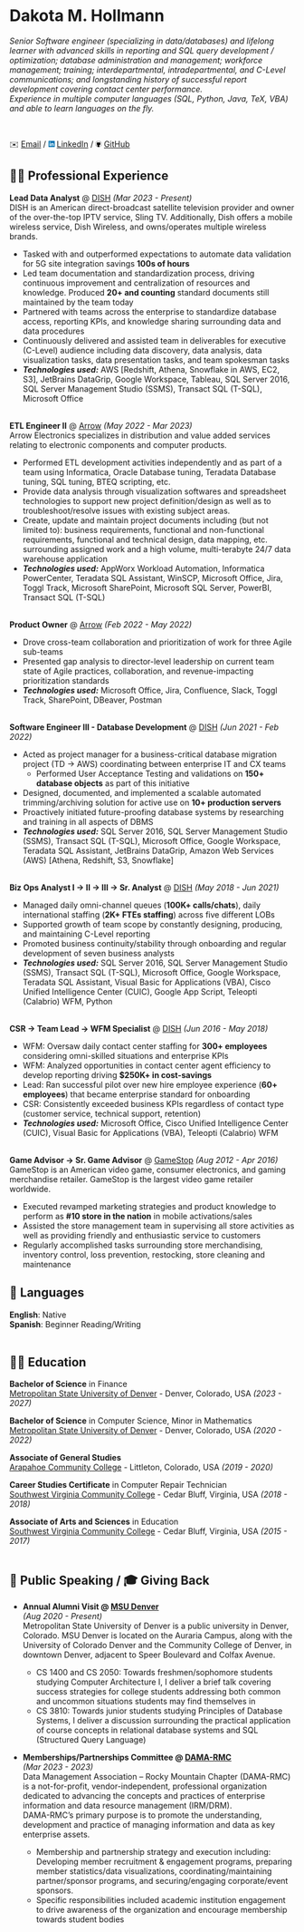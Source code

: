 # Dakota M. Hollmann

_Senior Software engineer (specializing in data/databases) and lifelong learner with advanced skills in reporting and SQL query development / optimization; database administration and management; workforce management; training; interdepartmental, intradepartmental, and C-Level communications;  and longstanding history of successful report development covering contact center performance. <br>Experience in multiple computer languages (SQL, Python, Java, TeX, VBA) and able to learn languages on the fly._

<br>

✉️ [Email](mailto:dakotamiller723@gmail.com) / ![](images/linkedin.png) [LinkedIn](https://www.linkedin.com/in/dakota-hollmann-/) / ![](images/github.png) [GitHub](https://github.com/dmill166)

## 👨‍💻 Professional Experience

**Lead Data Analyst** @ [DISH](https://www.dish.com) _(Mar 2023 - Present)_ <br>
DISH is an American direct-broadcast satellite television provider and owner of the over-the-top IPTV service, Sling TV. Additionally, Dish offers a mobile wireless service, Dish Wireless, and owns/operates multiple wireless brands.
- Tasked with and outperformed expectations to automate data validation for 5G site integration savings **100s of hours**
- Led team documentation and standardization process, driving continuous improvement and centralization of resources and knowledge. Produced **20+ and counting** standard documents still maintained by the team today
- Partnered with teams across the enterprise to standardize database access, reporting KPIs, and knowledge sharing surrounding data and data procedures
- Continuously delivered and assisted team in deliverables for executive (C-Level) audience including data discovery, data analysis,  data visualization tasks, data presentation tasks, and team spokesman tasks
- **_Technologies used:_** AWS [Redshift, Athena, Snowflake in AWS, EC2, S3], JetBrains DataGrip, Google Workspace, Tableau, 
SQL Server 2016, SQL Server Management Studio (SSMS), Transact SQL (T-SQL), Microsoft Office
<br><br>

**ETL Engineer II** @ [Arrow](https://www.arrow.com/) _(May 2022 - Mar 2023)_ <br>
Arrow Electronics specializes in distribution and value added services relating to electronic components and computer products.
- Performed ETL development activities independently and as part of a team using Informatica, Oracle Database tuning, Teradata Database tuning, SQL tuning, BTEQ scripting, etc.
- Provide data analysis through visualization softwares and spreadsheet technologies to support new project definition/design as well as to troubleshoot/resolve issues with existing subject areas.
- Create, update and maintain project documents including (but not limited to): business requirements, functional and non-functional requirements, functional and technical design, data mapping, etc. surrounding assigned work and a high volume, multi-terabyte 24/7 data warehouse application
- **_Technologies used:_** AppWorx Workload Automation, Informatica PowerCenter, Teradata SQL Assistant, WinSCP, Microsoft Office, Jira, Toggl Track, Microsoft SharePoint, Microsoft SQL Server, PowerBI, Transact SQL (T-SQL)
<br><br>

**Product Owner** @ [Arrow](https://www.arrow.com/) _(Feb 2022 - May 2022)_ <br>
  - Drove cross-team collaboration and prioritization of work for three Agile sub-teams
  - Presented gap analysis to director-level leadership on current team state of Agile practices, collaboration, and revenue-impacting prioritization standards
  - **_Technologies used:_** Microsoft Office, Jira, Confluence, Slack, Toggl Track, SharePoint,  DBeaver, Postman
<br><br>

**Software Engineer III - Database Development** @ [DISH](https://www.dish.com) _(Jun 2021 - Feb 2022)_ <br>
- Acted as project manager for a business-critical database migration project (TD → AWS) coordinating between enterprise IT and CX teams
  - Performed User Acceptance Testing and validations on **150+ database objects** as part of this initiative
- Designed, documented, and implemented a scalable automated trimming/archiving solution for active use on **10+ production servers**
- Proactively initiated future-proofing database systems by researching and training in all aspects of DBMS
- **_Technologies used:_** SQL Server 2016, SQL Server Management Studio (SSMS), Transact SQL (T-SQL), Microsoft Office, Google Workspace, Teradata SQL Assistant, JetBrains DataGrip, Amazon Web Services (AWS) [Athena, Redshift, S3, Snowflake]
<br><br>

**Biz Ops Analyst I → II → III → Sr. Analyst** @ [DISH](https://www.dish.com) _(May 2018 - Jun 2021)_ <br>
- Managed daily omni-channel queues (**100K+ calls/chats**), daily international staffing (**2K+ FTEs staffing**) across five different LOBs
- Supported growth of team scope by constantly designing, producing, and maintaining C-Level reporting
- Promoted business continuity/stability through onboarding and regular development of seven business analysts
- **_Technologies used:_** SQL Server 2016, SQL Server Management Studio (SSMS), Transact SQL (T-SQL), Microsoft Office, Google Workspace, Teradata SQL Assistant, Visual Basic for Applications (VBA), Cisco Unified Intelligence Center (CUIC), Google App Script, Teleopti (Calabrio) WFM, Python
    <br><br>

**CSR → Team Lead → WFM Specialist** @ [DISH](https://www.dish.com) _(Jun 2016 - May 2018)_ <br>
- WFM: Oversaw daily contact center staffing for **300+ employees** considering omni-skilled situations and enterprise KPIs
- WFM: Analyzed opportunities in contact center agent efficiency to develop reporting driving **$250K+ in cost-savings**
- Lead: Ran successful pilot over new hire employee experience (**60+ employees**) that became enterprise standard for onboarding
- CSR: Consistently exceeded business KPIs regardless of contact type (customer service, technical support, retention)
- **_Technologies used:_** Microsoft Office, Cisco Unified Intelligence Center (CUIC), Visual Basic for Applications (VBA), Teleopti (Calabrio) WFM
  <br><br>

**Game Advisor → Sr. Game Advisor** @ [GameStop](https://www.gamestop.com/) _(Aug 2012 - Apr 2016)_ <br>
GameStop is an American video game, consumer electronics, and gaming merchandise retailer. GameStop is the largest video game retailer worldwide.
- Executed revamped marketing strategies and product knowledge to perform as **#10 store in the nation** in mobile activations/sales
- Assisted the store management team in supervising all store activities as well as providing friendly and enthusiastic service to customers
- Regularly accomplished tasks surrounding store merchandising, inventory control, loss prevention, restocking, store cleaning and maintenance

## 💬 Languages

**English**: Native <br>
**Spanish**: Beginner Reading/Writing
<br><br>

## 👨‍🎓 Education

**Bachelor of Science** in Finance<br>
[Metropolitan State University of Denver](https://www.msudenver.edu/finance/finance-major-b-s/) - Denver, Colorado, USA _(2023 - 2027)_

**Bachelor of Science** in Computer Science, Minor in Mathematics<br>
[Metropolitan State University of Denver](https://www.msudenver.edu/computer-sciences/computer-science-major-bs/) - Denver, Colorado, USA _(2020 - 2022)_

**Associate of General Studies**<br>
[Arapahoe Community College](https://www.arapahoe.edu/academics-programs/degrees-certificates/associate-general-studies#:~:text=To%20earn%20an%20AGS%20degree,arts%2C%20humanities%2C%20and%20sciences.) - Littleton, Colorado, USA _(2019 - 2020)_

**Career Studies Certificate** in Computer Repair Technician<br>
[Southwest Virginia Community College](https://catalog.sw.edu/preview_program.php?catoid=5&poid=507&returnto=269) - Cedar Bluff, Virginia, USA _(2018 - 2018)_

**Associate of Arts and Sciences** in Education<br>
[Southwest Virginia Community College](https://sw.edu/education-associate-of-arts-and-sciences/) - Cedar Bluff, Virginia, USA _(2015 - 2017)_
<br><br>
  

## 🎤 Public Speaking / 🎓 Giving Back

- **Annual Alumni Visit @ [MSU Denver](https://www.msudenver.edu/)** <br>_(Aug 2020 - Present)_ <br>
Metropolitan State University of Denver is a public university in Denver, Colorado. MSU Denver is located on the Auraria Campus, along with the University of Colorado Denver and the Community College of Denver, in downtown Denver, adjacent to Speer Boulevard and Colfax Avenue.
  - CS 1400 and CS 2050: Towards freshmen/sophomore students studying Computer Architecture I, I deliver a brief talk covering success strategies for college students addressing both common and uncommon situations students may find themselves in
  - CS 3810: Towards junior students studying Principles of Database Systems, I deliver a discussion surrounding the practical application of course concepts in relational database systems and SQL (Structured Query Language)

- **Memberships/Partnerships Committee @ [DAMA-RMC](https://damarmc.org/)** <br>_(Mar 2023 - 2023)_ <br>
Data Management Association – Rocky Mountain Chapter (DAMA-RMC) is a not-for-profit, vendor-independent, professional organization dedicated to advancing the concepts and practices of enterprise information and data resource management (IRM/DRM).<br>
DAMA-RMC’s primary purpose is to promote the understanding, development and practice of managing information and data as key enterprise assets.<br>
  - Membership and partnership strategy and execution including: Developing member recruitment & engagement programs, preparing member statistics/data visualizations, coordinating/maintaining partner/sponsor programs, and securing/engaging corporate/event sponsors.
  - Specific responsibilities included academic institution engagement to drive awareness of the organization and encourage membership towards student bodies
